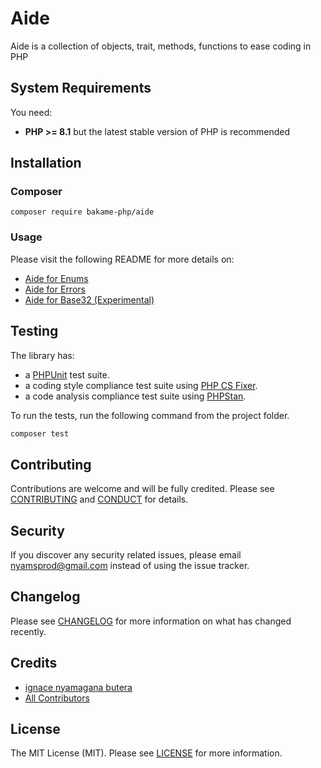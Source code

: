 # Aide

Aide is a collection of objects, trait, methods, functions to ease
coding in PHP

## System Requirements

You need:

- **PHP >= 8.1** but the latest stable version of PHP is recommended

## Installation

### Composer

~~~
composer require bakame-php/aide
~~~

### Usage

Please visit the following README for more details on:

- [Aide for Enums](https://github.com/bakame-php/aide-enum)
- [Aide for Errors](https://github.com/bakame-php/aide-error)
- [Aide for Base32 (Experimental)](https://github.com/bakame-php/aide-base32)

## Testing

The library has:

- a [PHPUnit](https://phpunit.de) test suite.
- a coding style compliance test suite using [PHP CS Fixer](https://cs.symfony.com/).
- a code analysis compliance test suite using [PHPStan](https://github.com/phpstan/phpstan).

To run the tests, run the following command from the project folder.

```bash
composer test
```

## Contributing

Contributions are welcome and will be fully credited. Please see [CONTRIBUTING](.github/CONTRIBUTING.md) and [CONDUCT](.github/CODE_OF_CONDUCT.md) for details.

## Security

If you discover any security related issues, please email nyamsprod@gmail.com instead of using the issue tracker.

## Changelog

Please see [CHANGELOG](CHANGELOG.md) for more information on what has changed recently.

## Credits

- [ignace nyamagana butera](https://github.com/nyamsprod)
- [All Contributors](https://github.com/bakame-php/aide/graphs/contributors)

## License

The MIT License (MIT). Please see [LICENSE](LICENSE) for more information.
